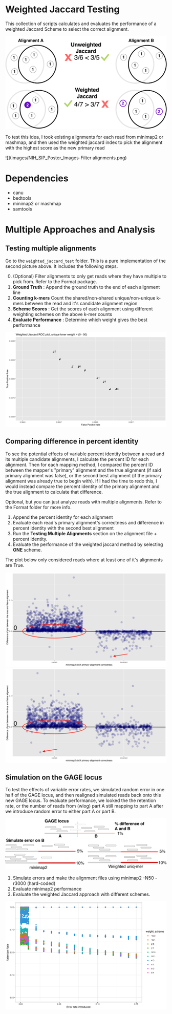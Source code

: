 # Weighted Jaccard Testing
This collection of scripts calculates and evaluates the performance of a weighted Jaccard Scheme to select the correct alignment.

![Weighted Uniq-mer Jaccard Index](images/NIH_SIP_Poster_Images-Weighting.png)

To test this idea, I took existing alignments for each read from minimap2 or mashmap, and then used the weighted jaccard index to pick the alignment with the highest score as the new primary read 

![](images/NIH_SIP_Poster_Images-Filter alignments.png)

# Dependencies
- canu
- bedtools
- minimap2 or mashmap
- samtools

# Multiple Approaches and Analysis

## Testing multiple alignments
Go to the `weighted_jaccard_test` folder.
This is a pure implementation of the second picture above. It includes the following steps.

0. (Optional) Filter alignments to only get reads where they have multiple to pick from. Refer to the Format package. 
1. **Ground Truth** : Append the ground truth to the end of each alignment line
2. **Counting k-mers** Count the shared/non-shared unique/non-unique k-mers between the read and it's candidate alignment region
3. **Scheme Scores** : Get the scores of each alignment using different weighting schemes on the above k-mer counts
4. **Evaluate Performance** : Determine which weight gives the best performance

 ![](images/chrX_prepolished_weighted_jaccard_whole_nums.png)

## Comparing difference in percent identity
To see the potential effects of variable percent identity between a read and its multiple candidate alignments, I calculate the percent ID for each alignment. Then for each mapping method, I compared the percent ID between the mapper's "primary" alignment and the true alignment (if said primary alignment was false), or the second best alignment (if the primary alignment was already true to begin with). If I had the time to redo this, I would instead compare the percent identity of the primary alignment and the true alignment to calculate that difference. 

Optional, but you can just analyze reads with multiple alignments. Refer to the Format folder for more info.

1. Append the percent identity for each alignment
2. Evaluate each read's primary alignment's correctness and difference in percent identity with the second best alignment
3. Run the **Testing Multiple Alignments** section on the alignment file + percent identity. 
4. Evaluate the performance of the weighted jaccard method by selecting **ONE** scheme. 

The plot below only considered reads where at least one of it's alignments are True.

![](images/chrX_minimap2_pid_diff.png)
![](images/chrX_wj_pid_diff_plot.png)


## Simulation on the GAGE locus
To test the effects of variable error rates, we simulated random error in one half of the GAGE locus, and then realigned simulated reads back onto this new GAGE locus. To evaluate performance, we looked the the retention rate, or the number of reads from (wlog) part A still mapping to part A after we introduce random error to either part A or part B.

![](images/NIH_SIP_Poster_Images-Simulated_error_test.png)

1. Simulate errors and make the alignment files using minimap2 -N50 -r3000 (hard-coded)
2. Evaluate minimap2 performance
3. Evaluate the weighted Jaccard approach with different schemes. 

![](images/GAGE_vary_weights_performance.plot_sim_error_weighted_jaccard.png)


